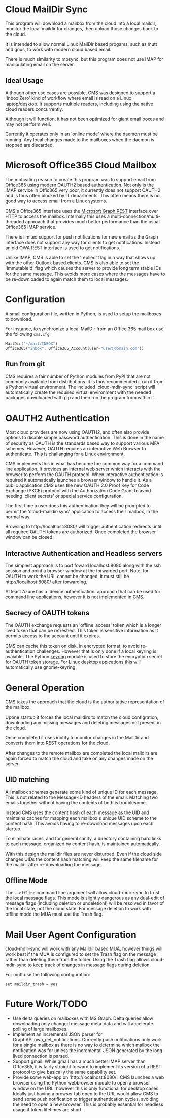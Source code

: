 # Cloud MailDir Sync

This program will download a mailbox from the cloud into a local maildir,
monitor the local maildir for changes, then upload those changes back to the
cloud.

It is intended to allow normal Linux MailDir based progams, such as mutt and
gnus, to work with modern cloud based email.

There is much similarity to mbsync, but this program does not use IMAP for
manipulating email on the server.

## Ideal Usage

Although other use cases are possible, CMS was designed to support a 'Inbox
Zero' kind of workflow where email is read on a Linux laptop/desktop. It
supports multiple readers, including using the native cloud readers
concurrently.

Although it will function, it has not been optimized for giant email boxes and
may not perform well.

Currently it operates only in an 'online mode' where the daemon must be
running. Any local changes made to the mailboxes when the daemon is stopped
are discarded.

# Microsoft Office365 Cloud Mailbox

The motivating reason to create this program was to support email from
Office365 using modern OAUTH2 based authentication. Not only is the IMAP
service in Offic365 very poor, it currently does not support OAUTH2 and is
thus often blocked by IT departments. This often means there is no good way to
access email from a Linux systems.

CMS's Office365 interface uses the [Microsoft Graph
REST](https://developer.microsoft.com/en-us/graph) interface over HTTP to
access the mailbox. Internally this uses a multi-connection/multi-threaded
approach that provides much better performance than the usual Office365 IMAP
service.

There is limited support for push notifications for new email as the Graph
interface does not support any way for clients to get notifications. Instead
an old OWA REST interface is used to get notifications.

Unlike IMAP, CMS is able to set the 'replied' flag in a way that shows up with
the other Outlook based clients. CMS is also able to set the 'ImmutableId'
flag which causes the server to provide long term stable IDs for the same
message. This avoids more cases where the messages have to be re-downloaded to
again match them to local messages.

# Configuration

A small configuration file, written in Python, is used to setup the mailboxes
to download.

For instance, to synchronize a local MailDir from an Office 365 mail box use
the following `cms.cfg`:

```Python
MailDir("~/mail/INBOX")
Office365("inbox", Office365_Account(user="user@domain.com"))
```

## Run from git

CMS requires a fair number of Python modules from PyPI that are not commonly
available from distributions. It is thus recommended it run it from a Python
virtual environment. The included 'cloud-mdir-sync' script will automatically
create the required virtual environment with the needed packages downloaded
with pip and then run the program from within it.

# OAUTH2 Authentication

Most cloud providers are now using OAUTH2, and often also provide options to
disable simple password authentication. This is done in the name of security
as OAUTH is the standards based way to support various MFA schemes. However,
OAUTH requires an interactive Web Browser to authenticate. This is challanging
for a Linux environment.

CMS implements this in what has become the common way for a command line
application. It provides an internal web server which interacts with the
browser to perform the OAUTH protocol. When interactive authentication is
required it automatically launches a browser window to handle it. As a public
application CMS uses the new OAUTH 2.0 Proof Key for Code Exchange (PKCE)
protocol with the Authorization Code Grant to avoid needing 'client secrets'
or special service configuration.

The first time a user does this authentication they will be prompted to permit
the 'cloud-maildir-sync' application to access their mailbox, in the normal
way.

Browsing to http://localhost:8080/ will trigger authentication redirects until
all required OAUTH tokens are authorized. Once completed the browser window
can be closed.

## Interactive Authentication and Headless servers

The simplest approach is to port foward localhost:8080 along with the ssh
session and point a browser window at the forwarded port. Note, for OAUTH to
work the URL cannot be changed, it must still be http://localhost:8080/ after
forwarding.

At least Azure has a 'device authentication' approach that can be used for
command line applications, however it is not implemented in CMS.

## Secrecy of OAUTH tokens

The OAUTH exchange requests an 'offline_access' token which is a longer lived
token that can be refreshed. This token is sensitive information as it permits
access to the account until it expires.

CMS can cache this token on disk, in encrypted format, to avoid
re-authentication challenges. However that is only done if a local keyring is
avaiable. The Python [keyring](https://pypi.org/project/keyring/) module is
used to store the encryption secret for OAUTH token storage. For Linux desktop
appications this will automatically use gnome-keyring.

# General Operation

CMS takes the approach that the cloud is the authoritative representation of
the mailbox.

Upone startup it forces the local maildirs to match the cloud configration,
downloading any missing messages and deleting messages not present in the
cloud.

Once completed it uses inotify to monitor changes in the MailDir and converts
them into REST operations for the cloud.

After changes to the remote mailbox are completed the local maildirs are again
forced to match the cloud and take on any changes made on the server.

## UID matching

All mailbox schemes generate some kind of unique ID for each message. This is
not related to the Message-ID headers of the email. Matching two emails
together without having the contents of both is troublesome.

Instead CMS uses the content hash of each message as the UID and maintains
caches for mapping each mailbox's unique UID scheme to the content hash. This
avoids having to re-download messages upon each startup.

To eliminate races, and for general sanity, a directory containing hard links
to each message, organized by content hash, is maintained automatically.

With this design the maildir files are never disturbed. Even if the cloud side
changes UIDs the content hash matching will keep the same filename for the
maildir after re-downloading the message.

## Offline Mode

The `--offline` command line argument will allow cloud-mdir-sync to trust the
local message flags. This mode is slightly dangerous as any dual-edit of
message flags (including deletion or undeletion!) will be resolved in favor of
the local state, not the cloud state. For message deletion to work with
offline mode the MUA must use the Trash flag.

# Mail User Agent Configuration

cloud-mdir-sync will work with any Maildir based MUA, however things will work
best if the MUA is configured to set the Trash flag on the message rather than
deleting them from the folder. Using the Trash flag allows cloud-mdir-sync to
keep track of changes in message flags during deletion.

For mutt use the following configuration:

```
set maildir_trash = yes
```

# Future Work/TODO
- Use delta queries on mailboxes with MS Graph. Delta queries allow
  downloading only changed message meta-data and will accelerate polling of
  large mailboxes.
- Implement an incremental JSON parser for GraphAPI.owa_get_notifications.
  Currently push notifications only work for a single mailbox as there is no
  way to determine which mailbox the notification was for unless the
  incremental JSON generated by the long-lived connection is parsed.
- Support gmail. While gmail has a much better IMAP server than Offce365, it
  is fairly straight forward to implement its version of a REST protocol to
  give basically the same capability set.
- Provide some web-app on 'http://localhost:8080/'. CMS launches a web browser
  using the Python webbrowser module to open a browser window on the URL,
  however this is only functional for desktop cases. Ideally just having a
  browser tab open to the URL would allow CMS to send some push notification
  to trigger authentication cycles, avoiding the need to open a new browser.
  This is probably essential for headless usage if token lifetimes are short.